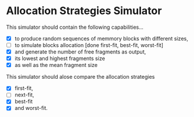 # Allocation Strategies Simulator

This simulator should contain the following capabilities...

- [x] to produce random sequences of memmory blocks with different sizes,
- [ ] to simulate blocks allocation [done first-fit, best-fit, worst-fit]
- [x] and generate the number of free fragments as output, 
- [x] its lowest and highest fragments size 
- [x] as well as the mean fragment size

This simulator should alose compare the allocation strategies 

- [x] first-fit,
- [ ] next-fit,
- [x] best-fit 
- [x] and worst-fit.
